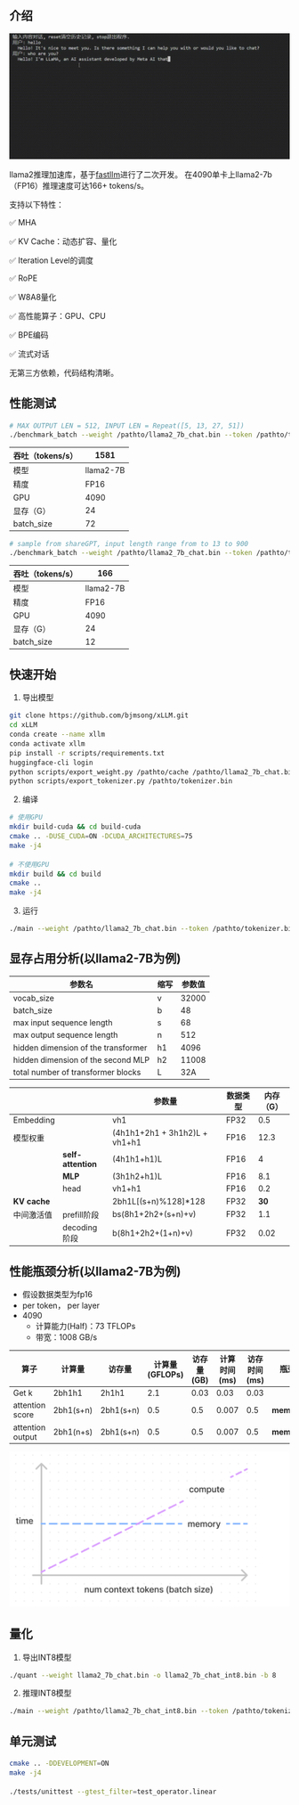 ## 介绍

![running](./data/XLLM.gif)

llama2推理加速库，基于[fastllm](https://github.com/ztxz16/fastllm)进行了二次开发。
在4090单卡上llama2-7b（FP16）推理速度可达166+ tokens/s。

支持以下特性：

✅ MHA

✅ KV Cache：动态扩容、量化

✅ Iteration Level的调度

✅ RoPE

✅ W8A8量化

✅ 高性能算子：GPU、CPU

✅ BPE编码

✅ 流式对话

无第三方依赖，代码结构清晰。

## 性能测试
```bash
# MAX OUTPUT LEN = 512, INPUT LEN = Repeat([5, 13, 27, 51])
./benchmark_batch --weight /pathto/llama2_7b_chat.bin --token /pathto/tokenizer.bin --file ../benchmark/prompts.txt -t 32 -l 512
```

| 吞吐（tokens/s） | 1581       |
| ---------------- | --------- |
| 模型             | llama2-7B |
| 精度             | FP16      |
| GPU              | 4090      |
| 显存（G）        | 24        |
| batch_size       | 72        |

```bash
# sample from shareGPT, input length range from to 13 to 900
./benchmark_batch --weight /pathto/llama2_7b_chat.bin --token /pathto/tokenizer.bin --file ../benchmark/shareGPT_sample.txt -t 32 -l 1024
```

| 吞吐（tokens/s） | 166       |
| ---------------- | --------- |
| 模型             | llama2-7B |
| 精度             | FP16      |
| GPU              | 4090      |
| 显存（G）        | 24        |
| batch_size       | 12        |


## 快速开始
1. 导出模型

```bash
git clone https://github.com/bjmsong/xLLM.git
cd xLLM
conda create --name xllm
conda activate xllm
pip install -r scripts/requirements.txt
huggingface-cli login
python scripts/export_weight.py /pathto/cache /pathto/llama2_7b_chat.bin
python scripts/export_tokenizer.py /pathto/tokenizer.bin
```

2.  编译
```bash
# 使用GPU
mkdir build-cuda && cd build-cuda
cmake .. -DUSE_CUDA=ON -DCUDA_ARCHITECTURES=75
make -j4

# 不使用GPU
mkdir build && cd build
cmake ..
make -j4
```

3. 运行
```bash
./main --weight /pathto/llama2_7b_chat.bin --token /pathto/tokenizer.bin --threads 32
```


## 显存占用分析(以llama2-7B为例)
| 参数名                              | 缩写 | 参数值 |
| ----------------------------------- | ---- | ------ |
| vocab_size                          | v    | 32000  |
| batch_size                          | b    | 48     |
| max input sequence length           | s    | 68     |
| max output sequence length          | n    | 512    |
| hidden dimension of the transformer | h1   | 4096   |
| hidden dimension of the second MLP  | h2   | 11008  |
| total number of transformer blocks  | L    | 32A    |

|              |                    | 参数量                        | 数据类型 | 内存（G） |
| ------------ | ------------------ | ----------------------------- | -------- | --------- |
| Embedding    |                    | vh1                           | FP32     | 0.5       |
| 模型权重     |                    | (4h1h1+2h1 + 3h1h2)L + vh1+h1 | FP16     | 12.3      |
|              | **self-attention** | (4h1h1+h1)L                   | FP16     | 4         |
|              | **MLP**            | (3h1h2+h1)L                   | FP16     | 8.1       |
|              | head               | vh1+h1                        | FP16     | 0.2       |
| **KV cache** |                    | 2bh1L[(s+n)%128]*128          | FP32     | **30**    |
| 中间激活值   | prefill阶段        | bs(8h1+2h2+(s+n)+v)           | FP32     | 1.1       |
|              | decoding阶段       | b(8h1+2h2+(1+n)+v)            | FP32     | 0.02      |


## 性能瓶颈分析(以llama2-7B为例)
- 假设数据类型为fp16
- per token， per layer
- 4090
  - 计算能力(Half)：73 TFLOPs
  - 带宽：1008 GB/s

| 算子             | 计算量    | 访存量    | 计算量(GFLOPs) | 访存量(GB) | 计算时间(ms) | 访存时间(ms) | 瓶颈       |
| ---------------- | --------- | --------- | -------------- | ---------- | ------------ | ------------ | ---------- |
| Get k            | 2bh1h1    | 2h1h1     | 2.1            | 0.03       | 0.03         | 0.03         |            |
| attention score  | 2bh1(s+n) | 2bh1(s+n) | 0.5            | 0.5        | 0.007        | 0.5          | **memory** |
| attention output | 2bh1(n+s) | 2bh1(s+n) | 0.5            | 0.5        | 0.007        | 0.5          | **memory** |

![bound](/data/bound.png)


## 量化
1. 导出INT8模型
```bash
./quant --weight llama2_7b_chat.bin -o llama2_7b_chat_int8.bin -b 8
```

2. 推理INT8模型
```bash
./main --weight /pathto/llama2_7b_chat_int8.bin --token /pathto/tokenizer.bin --threads 32
```


## 单元测试
```bash
cmake .. -DDEVELOPMENT=ON
make -j4

./tests/unittest --gtest_filter=test_operator.linear
```